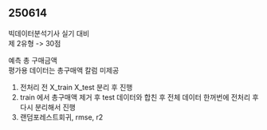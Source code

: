 ## 250614 
빅데이터분석기사 실기 대비  
제 2유형 -> 30점  

예측 총 구매금액  
평가용 데이터는 총구매액 칼럼 미제공  

1. 전처리 전 X_train X_test 분리 후 진행  
2. train 에서 총구매액 제거 후 test 데이터와 합친 후 전체 데이터 한꺼번에 전처리 후 다시 분리해서 진행   
3. 랜덤포레스트회귀, rmse, r2  
